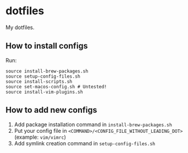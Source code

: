 # dotfiles

My dotfiles.

## How to install configs

Run:

```
source install-brew-packages.sh
source setup-config-files.sh
source install-scripts.sh
source set-macos-config.sh # Untested!
source install-vim-plugins.sh
```

## How to add new configs

1. Add package installation command in `install-brew-packages.sh`
2. Put your config file in `<COMMAND>/<CONFIG_FILE_WITHOUT_LEADING_DOT>` (example: `vim/vimrc`)
3. Add symlink creation command in `setup-config-files.sh`

